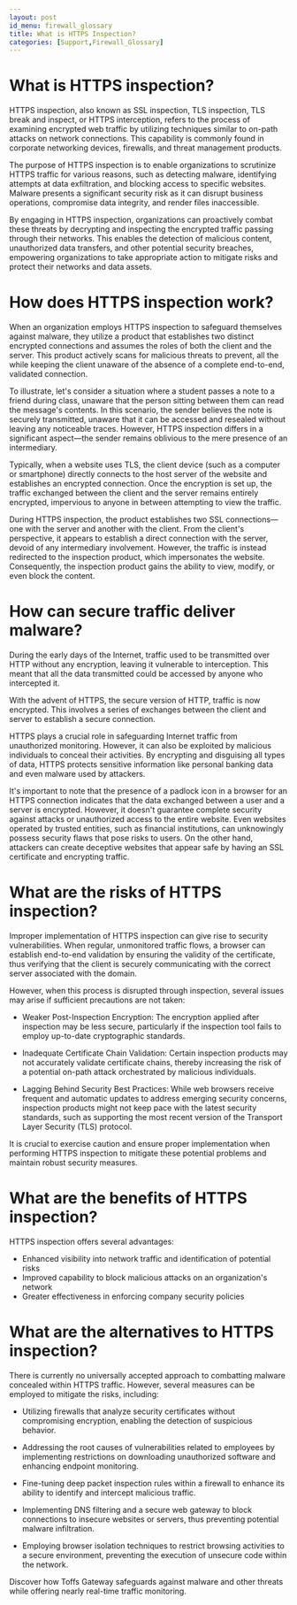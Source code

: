 ```yaml
---
layout: post
id_menu: firewall_glossary
title: What is HTTPS Inspection?
categories: [Support,Firewall_Glossary]
---
```

# What is HTTPS inspection?
HTTPS inspection, also known as SSL inspection, TLS inspection, TLS break and inspect, or HTTPS interception, refers to the process of examining encrypted web traffic by utilizing techniques similar to on-path attacks on network connections. This capability is commonly found in corporate networking devices, firewalls, and threat management products.

The purpose of HTTPS inspection is to enable organizations to scrutinize HTTPS traffic for various reasons, such as detecting malware, identifying attempts at data exfiltration, and blocking access to specific websites. Malware presents a significant security risk as it can disrupt business operations, compromise data integrity, and render files inaccessible.

By engaging in HTTPS inspection, organizations can proactively combat these threats by decrypting and inspecting the encrypted traffic passing through their networks. This enables the detection of malicious content, unauthorized data transfers, and other potential security breaches, empowering organizations to take appropriate action to mitigate risks and protect their networks and data assets.

# How does HTTPS inspection work?
When an organization employs HTTPS inspection to safeguard themselves against malware, they utilize a product that establishes two distinct encrypted connections and assumes the roles of both the client and the server. This product actively scans for malicious threats to prevent, all the while keeping the client unaware of the absence of a complete end-to-end, validated connection.

To illustrate, let's consider a situation where a student passes a note to a friend during class, unaware that the person sitting between them can read the message's contents. In this scenario, the sender believes the note is securely transmitted, unaware that it can be accessed and resealed without leaving any noticeable traces. However, HTTPS inspection differs in a significant aspect—the sender remains oblivious to the mere presence of an intermediary.

Typically, when a website uses TLS, the client device (such as a computer or smartphone) directly connects to the host server of the website and establishes an encrypted connection. Once the encryption is set up, the traffic exchanged between the client and the server remains entirely encrypted, impervious to anyone in between attempting to view the traffic.

During HTTPS inspection, the product establishes two SSL connections—one with the server and another with the client. From the client's perspective, it appears to establish a direct connection with the server, devoid of any intermediary involvement. However, the traffic is instead redirected to the inspection product, which impersonates the website. Consequently, the inspection product gains the ability to view, modify, or even block the content.

# How can secure traffic deliver malware?
During the early days of the Internet, traffic used to be transmitted over HTTP without any encryption, leaving it vulnerable to interception. This meant that all the data transmitted could be accessed by anyone who intercepted it.

With the advent of HTTPS, the secure version of HTTP, traffic is now encrypted. This involves a series of exchanges between the client and server to establish a secure connection.

HTTPS plays a crucial role in safeguarding Internet traffic from unauthorized monitoring. However, it can also be exploited by malicious individuals to conceal their activities. By encrypting and disguising all types of data, HTTPS protects sensitive information like personal banking data and even malware used by attackers.

It's important to note that the presence of a padlock icon in a browser for an HTTPS connection indicates that the data exchanged between a user and a server is encrypted. However, it doesn't guarantee complete security against attacks or unauthorized access to the entire website. Even websites operated by trusted entities, such as financial institutions, can unknowingly possess security flaws that pose risks to users. On the other hand, attackers can create deceptive websites that appear safe by having an SSL certificate and encrypting traffic.

# What are the risks of HTTPS inspection?
Improper implementation of HTTPS inspection can give rise to security vulnerabilities. When regular, unmonitored traffic flows, a browser can establish end-to-end validation by ensuring the validity of the certificate, thus verifying that the client is securely communicating with the correct server associated with the domain.

However, when this process is disrupted through inspection, several issues may arise if sufficient precautions are not taken:

* Weaker Post-Inspection Encryption: The encryption applied after inspection may be less secure, particularly if the inspection tool fails to employ up-to-date cryptographic standards.

* Inadequate Certificate Chain Validation: Certain inspection products may not accurately validate certificate chains, thereby increasing the risk of a potential on-path attack orchestrated by malicious individuals.

* Lagging Behind Security Best Practices: While web browsers receive frequent and automatic updates to address emerging security concerns, inspection products might not keep pace with the latest security standards, such as supporting the most recent version of the Transport Layer Security (TLS) protocol.

It is crucial to exercise caution and ensure proper implementation when performing HTTPS inspection to mitigate these potential problems and maintain robust security measures.

# What are the benefits of HTTPS inspection?
HTTPS inspection offers several advantages:

* Enhanced visibility into network traffic and identification of potential risks
* Improved capability to block malicious attacks on an organization's network
* Greater effectiveness in enforcing company security policies

# What are the alternatives to HTTPS inspection?
There is currently no universally accepted approach to combatting malware concealed within HTTPS traffic. However, several measures can be employed to mitigate the risks, including:

* Utilizing firewalls that analyze security certificates without compromising encryption, enabling the detection of suspicious behavior.

* Addressing the root causes of vulnerabilities related to employees by implementing restrictions on downloading unauthorized software and enhancing endpoint monitoring.

* Fine-tuning deep packet inspection rules within a firewall to enhance its ability to identify and intercept malicious traffic.

* Implementing DNS filtering and a secure web gateway to block connections to insecure websites or servers, thus preventing potential malware infiltration.

* Employing browser isolation techniques to restrict browsing activities to a secure environment, preventing the execution of unsecure code within the network.

Discover how Toffs Gateway safeguards against malware and other threats while offering nearly real-time traffic monitoring.